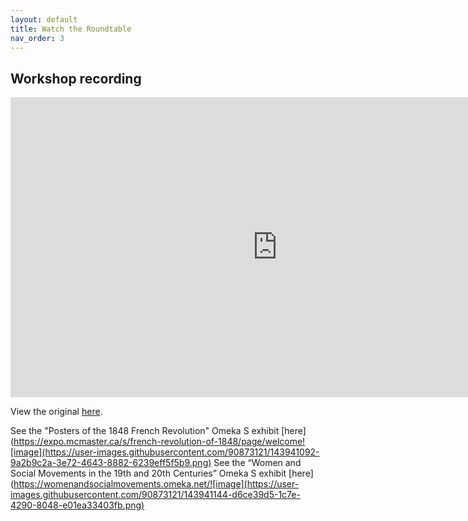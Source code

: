 ```yaml
---
layout: default
title: Watch the Roundtable
nav_order: 3
---
```


## Workshop recording

<iframe height="480" width="853" allowfullscreen frameborder=0 src="https://echo360.ca/media/5cd3445b-d03f-43d3-ac09-98509d9b6d75/public"></iframe>

View the original [here](https://echo360.ca/media/5cd3445b-d03f-43d3-ac09-98509d9b6d75/public).

See the "Posters of the 1848 French Revolution" Omeka S exhibit [here] (https://expo.mcmaster.ca/s/french-revolution-of-1848/page/welcome![image](https://user-images.githubusercontent.com/90873121/143941092-9a2b9c2a-3e72-4643-8882-6239eff5f5b9.png)
See the “Women and Social Movements in the 19th and 20th Centuries” Omeka S exhibit [here] (https://womenandsocialmovements.omeka.net/![image](https://user-images.githubusercontent.com/90873121/143941144-d6ce39d5-1c7e-4290-8048-e01ea33403fb.png)
